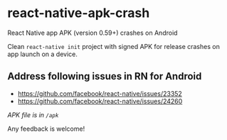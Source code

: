 # react-native-apk-crash
React Native app APK (version 0.59+) crashes on Android

Clean `react-native init` project with signed APK for release crashes on app launch on a device.

## Address following issues in RN for Android
- https://github.com/facebook/react-native/issues/23352
- https://github.com/facebook/react-native/issues/24260

*APK file is in `/apk`*

Any feedback is welcome!
